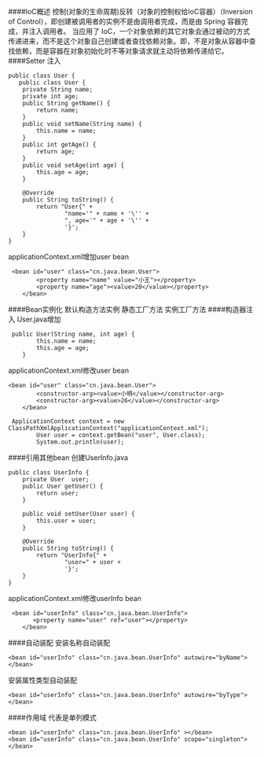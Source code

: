 ####IoC概述
控制(对象的生命周期)反转（对象的控制权给IoC容器）（Inversion of Control），即创建被调用者的实例不是由调用者完成，而是由 Spring 容器完成，并注入调用者。
当应用了 IoC，一个对象依赖的其它对象会通过被动的方式传递进来，而不是这个对象自己创建或者查找依赖对象。即，不是对象从容器中查找依赖，而是容器在对象初始化时不等对象请求就主动将依赖传递给它。
####Setter 注入
```
public class User {
   public class User {
    private String name;
    private int age;
    public String getName() {
        return name;
    }
    public void setName(String name) {
        this.name = name;
    }
    public int getAge() {
        return age;
    }
    public void setAge(int age) {
        this.age = age;
    }
    
    @Override
    public String toString() {
        return "User{" +
                "name='" + name + '\'' +
                ", age='" + age + '\'' +
                '}';
    }
}

```
applicationContext.xml增加user bean
```
 <bean id="user" class="cn.java.bean.User">
        <property name="name" value="小王"></property>
        <property name="age"><value>20</value></property>
    </bean>
```
####Bean实例化
默认构造方法实例
静态工厂方法
实例工厂方法
####构造器注入
User.java增加
```
 public User(String name, int age) {
        this.name = name;
        this.age = age;
    }
```
applicationContext.xml修改user bean
```
<bean id="user" class="cn.java.bean.User">
        <constructor-arg><value>小明</value></constructor-arg>
        <constructor-arg><value>26</value></constructor-arg>
    </bean>
```
```
 ApplicationContext context = new ClassPathXmlApplicationContext("applicationContext.xml");
        User user = context.getBean("user", User.class);
        System.out.println(user);
```
####引用其他bean
创建UserInfo.java
```
public class UserInfo {
    private User  user;
    public User getUser() {
        return user;
    }

    public void setUser(User user) {
        this.user = user;
    }
    
    @Override
    public String toString() {
        return "UserInfo{" +
                "user=" + user +
                '}';
    }
}
```
applicationContext.xml修改userInfo bean
```
 <bean id="userInfo" class="cn.java.bean.UserInfo">
       <property name="user" ref="user"></property>
    </bean>
```
####自动装配
安装名称自动装配
```
<bean id="userInfo" class="cn.java.bean.UserInfo" autowire="byName"></bean>
```
安装属性类型自动装配
```
<bean id="userInfo" class="cn.java.bean.UserInfo" autowire="byType"></bean>
```
####作用域
代表是单列模式
```
<bean id="userInfo" class="cn.java.bean.UserInfo" ></bean>
<bean id="userInfo" class="cn.java.bean.UserInfo" scope="singleton"></bean>
```
